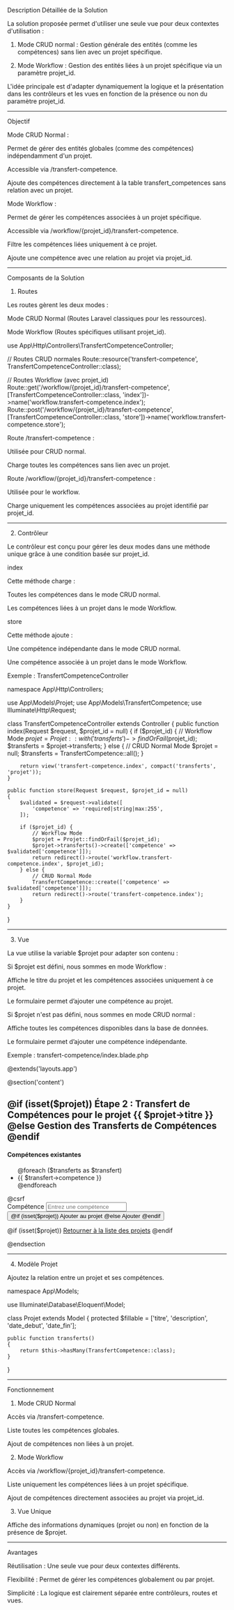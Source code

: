 Description Détaillée de la Solution

La solution proposée permet d'utiliser une seule vue pour deux contextes d'utilisation :

1. Mode CRUD normal : Gestion générale des entités (comme les compétences) sans lien avec un projet spécifique.


2. Mode Workflow : Gestion des entités liées à un projet spécifique via un paramètre projet_id.



L'idée principale est d'adapter dynamiquement la logique et la présentation dans les contrôleurs et les vues en fonction de la présence ou non du paramètre projet_id.


---

Objectif

Mode CRUD Normal :

Permet de gérer des entités globales (comme des compétences) indépendamment d'un projet.

Accessible via /transfert-competence.

Ajoute des compétences directement à la table transfert_competences sans relation avec un projet.


Mode Workflow :

Permet de gérer les compétences associées à un projet spécifique.

Accessible via /workflow/{projet_id}/transfert-competence.

Filtre les compétences liées uniquement à ce projet.

Ajoute une compétence avec une relation au projet via projet_id.




---

Composants de la Solution

1. Routes

Les routes gèrent les deux modes :

Mode CRUD Normal (Routes Laravel classiques pour les ressources).

Mode Workflow (Routes spécifiques utilisant projet_id).


use App\Http\Controllers\TransfertCompetenceController;

// Routes CRUD normales
Route::resource('transfert-competence', TransfertCompetenceController::class);

// Routes Workflow (avec projet_id)
Route::get('/workflow/{projet_id}/transfert-competence', [TransfertCompetenceController::class, 'index'])->name('workflow.transfert-competence.index');
Route::post('/workflow/{projet_id}/transfert-competence', [TransfertCompetenceController::class, 'store'])->name('workflow.transfert-competence.store');

Route /transfert-competence :

Utilisée pour CRUD normal.

Charge toutes les compétences sans lien avec un projet.


Route /workflow/{projet_id}/transfert-competence :

Utilisée pour le workflow.

Charge uniquement les compétences associées au projet identifié par projet_id.




---

2. Contrôleur

Le contrôleur est conçu pour gérer les deux modes dans une méthode unique grâce à une condition basée sur projet_id.

index

Cette méthode charge :

Toutes les compétences dans le mode CRUD normal.

Les compétences liées à un projet dans le mode Workflow.



store

Cette méthode ajoute :

Une compétence indépendante dans le mode CRUD normal.

Une compétence associée à un projet dans le mode Workflow.



Exemple : TransfertCompetenceController

namespace App\Http\Controllers;

use App\Models\Projet;
use App\Models\TransfertCompetence;
use Illuminate\Http\Request;

class TransfertCompetenceController extends Controller
{
    public function index(Request $request, $projet_id = null)
    {
        if ($projet_id) {
            // Workflow Mode
            $projet = Projet::with('transferts')->findOrFail($projet_id);
            $transferts = $projet->transferts;
        } else {
            // CRUD Normal Mode
            $projet = null;
            $transferts = TransfertCompetence::all();
        }

        return view('transfert-competence.index', compact('transferts', 'projet'));
    }

    public function store(Request $request, $projet_id = null)
    {
        $validated = $request->validate([
            'competence' => 'required|string|max:255',
        ]);

        if ($projet_id) {
            // Workflow Mode
            $projet = Projet::findOrFail($projet_id);
            $projet->transferts()->create(['competence' => $validated['competence']]);
            return redirect()->route('workflow.transfert-competence.index', $projet_id);
        } else {
            // CRUD Normal Mode
            TransfertCompetence::create(['competence' => $validated['competence']]);
            return redirect()->route('transfert-competence.index');
        }
    }
}


---

3. Vue

La vue utilise la variable $projet pour adapter son contenu :

Si $projet est défini, nous sommes en mode Workflow :

Affiche le titre du projet et les compétences associées uniquement à ce projet.

Le formulaire permet d’ajouter une compétence au projet.


Si $projet n'est pas défini, nous sommes en mode CRUD normal :

Affiche toutes les compétences disponibles dans la base de données.

Le formulaire permet d’ajouter une compétence indépendante.



Exemple : transfert-competence/index.blade.php

@extends('layouts.app')

@section('content')
<div class="container">
  <h2>
    @if (isset($projet))
      Étape 2 : Transfert de Compétences pour le projet <strong>{{ $projet->titre }}</strong>
    @else
      Gestion des Transferts de Compétences
    @endif
  </h2>

  <!-- Liste des compétences -->
  <h4>Compétences existantes</h4>
  <ul class="list-group mb-4">
    @foreach ($transferts as $transfert)
      <li class="list-group-item">{{ $transfert->competence }}</li>
    @endforeach
  </ul>

  <!-- Formulaire pour ajouter une nouvelle compétence -->
  <form action="{{ isset($projet) ? route('workflow.transfert-competence.store', $projet->id) : route('transfert-competence.store') }}" method="POST">
    @csrf
    <div class="form-group">
      <label for="competence">Compétence</label>
      <input type="text" class="form-control" name="competence" placeholder="Entrez une compétence" required>
    </div>
    <button type="submit" class="btn btn-primary">
      @if (isset($projet))
        Ajouter au projet
      @else
        Ajouter
      @endif
    </button>
  </form>

  @if (isset($projet))
    <a href="{{ route('projet.index') }}" class="btn btn-secondary mt-3">Retourner à la liste des projets</a>
  @endif
</div>
@endsection


---

4. Modèle Projet

Ajoutez la relation entre un projet et ses compétences.

namespace App\Models;

use Illuminate\Database\Eloquent\Model;

class Projet extends Model
{
    protected $fillable = ['titre', 'description', 'date_debut', 'date_fin'];

    public function transferts()
    {
        return $this->hasMany(TransfertCompetence::class);
    }
}


---

Fonctionnement

1. Mode CRUD Normal

Accès via /transfert-competence.

Liste toutes les compétences globales.

Ajout de compétences non liées à un projet.



2. Mode Workflow

Accès via /workflow/{projet_id}/transfert-competence.

Liste uniquement les compétences liées à un projet spécifique.

Ajout de compétences directement associées au projet via projet_id.



3. Vue Unique

Affiche des informations dynamiques (projet ou non) en fonction de la présence de $projet.





---

Avantages

Réutilisation : Une seule vue pour deux contextes différents.

Flexibilité : Permet de gérer les compétences globalement ou par projet.

Simplicité : La logique est clairement séparée entre contrôleurs, routes et vues.


